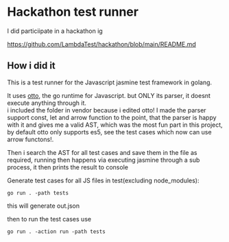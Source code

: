 # Hackathon test runner
I did particiipate in a hackathon ig

https://github.com/LambdaTest/hackathon/blob/main/README.md

## How i did it
This is a test runner for the Javascript jasmine test framework in golang.

It uses [otto](https://github.com/robertkrimen/otto), the go runtime for Javascript. but ONLY its parser, it doesnt execute anything through it.  
i included the folder in vendor because i edited otto!
I made the parser support const, let and arrow function to the point, that the parser is happy with it and gives me a valid AST, which was the most fun part in this project,
by default otto only supports es5, see the test cases which now can use arrow functons!.  

Then i search the AST for all test cases and save them in the file as required, running then happens via executing jasmine through a sub process, it then prints the result to console

Generate test cases for all JS files in test(excluding node_modules):
```
go run . -path tests
```
this will generate out.json

then to run the test cases use
```
go run . -action run -path tests
```
